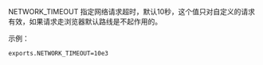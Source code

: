 NETWORK_TIMEOUT 指定网络请求超时，默认10秒，这个值只对自定义的请求有效，如果请求走浏览器默认路线是不起作用的。

示例：
```
exports.NETWORK_TIMEOUT=10e3
```
